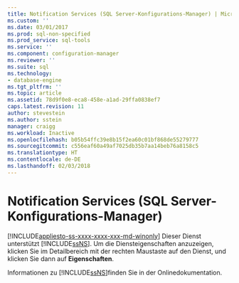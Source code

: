 ```yaml
---
title: Notification Services (SQL Server-Konfigurations-Manager) | Microsoft-Dokumentation
ms.custom: ''
ms.date: 03/01/2017
ms.prod: sql-non-specified
ms.prod_service: sql-tools
ms.service: ''
ms.component: configuration-manager
ms.reviewer: ''
ms.suite: sql
ms.technology:
- database-engine
ms.tgt_pltfrm: ''
ms.topic: article
ms.assetid: 78d9f0e8-eca8-458e-a1ad-29ffa0838ef7
caps.latest.revision: 11
author: stevestein
ms.author: sstein
manager: craigg
ms.workload: Inactive
ms.openlocfilehash: b05b54ffc39e8b15f2ea60c01bf868de55279777
ms.sourcegitcommit: c556eaf60a49af7025db35b7aa14beb76a8158c5
ms.translationtype: HT
ms.contentlocale: de-DE
ms.lasthandoff: 02/03/2018
---
```

# <a name="notification-services-sql-server-configuration-manager"></a>Notification Services (SQL Server-Konfigurations-Manager)
[!INCLUDE[appliesto-ss-xxxx-xxxx-xxx-md-winonly](../../includes/appliesto-ss-xxxx-xxxx-xxx-md-winonly.md)]
Dieser Dienst unterstützt [!INCLUDE[ssNS](../../includes/ssns-md.md)]. Um die Diensteigenschaften anzuzeigen, klicken Sie im Detailbereich mit der rechten Maustaste auf den Dienst, und klicken Sie dann auf **Eigenschaften**.  
  
 Informationen zu [!INCLUDE[ssNS](../../includes/ssns-md.md)]finden Sie in der Onlinedokumentation.  
  
  
